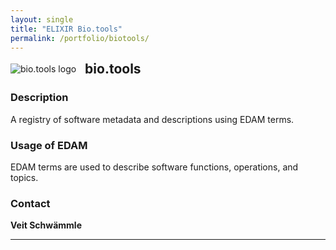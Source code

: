 ```yaml
---
layout: single
title: "ELIXIR Bio.tools"
permalink: /portfolio/biotools/
---
```


<div style="display: flex; align-items: center; gap: 1em; margin-bottom: 1em;">
  <img src="{{ '/assets/images/biotools_300px.png' | relative_url }}" alt="bio.tools logo" style="height: auto;">
  <h2 style="margin: 0;">bio.tools</h2>
</div>

### Description

A registry of software metadata and descriptions using EDAM terms.

### Usage of EDAM

EDAM terms are used to describe software functions, operations, and topics.

### Contact

**Veit Schwämmle**

---
